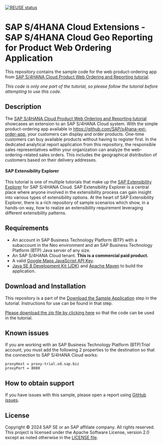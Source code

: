 [![REUSE status](https://api.reuse.software/badge/github.com/SAP-samples/s4hana-ext-geo-report-app/)](https://api.reuse.software/info/github.com/SAP-samples/s4hana-ext-geo-report-app/)

# SAP S/4HANA Cloud Extensions - SAP S/4HANA Cloud Geo Reporting for Product Web Ordering Application
This repository contains the sample code for the web product-ordering app from [SAP S/4HANA Cloud Product Web Ordering and Reporting tutorial](http://tiny.cc/s4-geo-report-app).

*This code is only one part of the tutorial, so please follow the tutorial before attempting to use this code.*

## Description

The [SAP S/4HANA Cloud Product Web Ordering and Reporting tutorial](http://tiny.cc/s4-geo-report-app) showcases an extension to an SAP S/4HANA Cloud system. With the simple product-ordering app available in https://github.com/SAP/s4hana-ext-order-app, your customers can display and order products. One-time customers can buy available products without having to register first. In the dedicated analytical report application from this repository, the responsible sales representatives within your organization can analyze the web-ordering-related sales orders. This includes the geographical distribution of customers based on their delivery addresses.

#### SAP Extensibility Explorer

This tutorial is one of multiple tutorials that make up the [SAP Extensibility Explorer](https://sap.com/extends4) for SAP S/4HANA Cloud.
SAP Extensibility Explorer is a central place where anyone involved in the extensibility process can gain insight into various types of extensibility options. At the heart of SAP Extensibility Explorer, there is a rich repository of sample scenarios which show, in a hands-on way, how to realize an extensibility requirement leveraging different extensibility patterns.


Requirements
-------------
- An account in SAP Business Technology Platform (BTP) with a subaccount in the Neo environment and an SAP Business Technology Platform (BTP) Java server of any size.
- An SAP S/4HANA Cloud tenant. **This is a commercial paid product.**
- A valid [Google Maps JavaScript API Key](https://developers.google.com/maps/documentation/javascript/get-api-key).
- [Java SE 8 Development Kit (JDK)](https://www.oracle.com/technetwork/java/javase/downloads/index.html) and [Apache Maven](http://maven.apache.org/download.cgi) to build the application.

Download and Installation
-------------
This repository is a part of the [Download the Sample Application](https://help.sap.com/viewer/4316f97a90ff48948fb7f212ecabf964/SHIP/en-US/fda3881a920a4222a2489d6295020e78.html) step in the tutorial. Instructions for use can be found in that step.

[Please download the zip file by clicking here](https://github.com/SAP/s4hana-ext-geo-report-app/archive/master.zip) so that the code can be used in the tutorial.


Known issues
---------------------
If you are working with an SAP Business Technology Platform (BTP)_Trial_ account, you must add the following 2 properties to the destination so that the connection to SAP S/4HANA Cloud works:
```
proxyHost = proxy-trial.od.sap.biz
proxyPort = 8080
```

How to obtain support
---------------------
If you have issues with this sample, please open a report using [GitHub issues](https://github.com/SAP/s4hana-ext-geo-report-app/issues).

License
-------
Copyright © 2024 SAP SE or an SAP affiliate company. All rights reserved. This project is licensed under the Apache Software License, version 2.0 except as noted otherwise in the [LICENSE file](LICENSES/Apache-2.0.txt).
